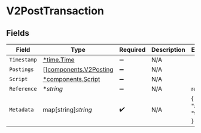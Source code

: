 # V2PostTransaction


## Fields

| Field                                                          | Type                                                           | Required                                                       | Description                                                    | Example                                                        |
| -------------------------------------------------------------- | -------------------------------------------------------------- | -------------------------------------------------------------- | -------------------------------------------------------------- | -------------------------------------------------------------- |
| `Timestamp`                                                    | [*time.Time](https://pkg.go.dev/time#Time)                     | :heavy_minus_sign:                                             | N/A                                                            |                                                                |
| `Postings`                                                     | [][components.V2Posting](../../models/components/v2posting.md) | :heavy_minus_sign:                                             | N/A                                                            |                                                                |
| `Script`                                                       | [*components.Script](../../models/components/script.md)        | :heavy_minus_sign:                                             | N/A                                                            |                                                                |
| `Reference`                                                    | **string*                                                      | :heavy_minus_sign:                                             | N/A                                                            | ref:001                                                        |
| `Metadata`                                                     | map[string]*string*                                            | :heavy_check_mark:                                             | N/A                                                            | {<br/>"admin": "true"<br/>}                                    |